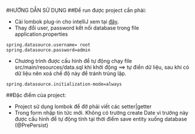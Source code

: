 #HƯỚNG DẪN SỬ DỤNG
##Để run được project cần phải:


-  Cài lombok plug-in cho intelliJ xem tại [đây](https://projectlombok.org/setup/intellij).
-  Thay đổi user, password kết nối database trong file application.properties
```
spring.datasource.username= root
spring.datasource.password=admin
```
-  Chương trình được cấu hình để tự động chạy file src/main/resources/data.sql khi khởi động ==> tự điền dữ liệu, sau khi có dữ liệu nên xoá  chế độ này để tránh trùng lặp.
```
spring.datasource.initialization-mode=always
```

##Đặc điểm của project:
- Project sử dụng lombok để đỡ phải viết các setter|getter
- Trong form nhập tin tức mới. Không có trường create Date vì trường này được cấu hình để tự động tính tại thời điểm save entity xuống database (@PrePersist)

